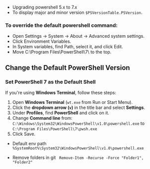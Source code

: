 - Upgrading powershell 5.x to 7.x
- To display major and minor version `$PSVersionTable.PSVersion`.
### To override the default powershell command:
- Open Settings → System → About → Advanced system settings.
- Click Environment Variables.
- In System variables, find Path, select it, and click Edit.
- Move C:\Program Files\PowerShell\7\ to the top.

## Change the Default PowerShell Version  

### Set PowerShell 7 as the Default Shell  

If you're using **Windows Terminal**, follow these steps:  

1. Open **Windows Terminal** (`wt.exe` from Run or Start Menu).  
2. Click the **dropdown arrow (`v`)** in the title bar and select **Settings**.  
3. Under **Profiles**, find **PowerShell** and click on it.  
4. Change **Command line** from: `C:\Windows\System32\WindowsPowerShell\v1.0\powershell.exe` to `C:\Program Files\PowerShell\7\pwsh.exe`
5. Click Save.
- Default env path `%SystemRoot%\System32\WindowsPowerShell\v1.0\powershell.exe`

- Remove folders in git ` Remove-Item -Recurse -Force "Folder1", "Folder2"`